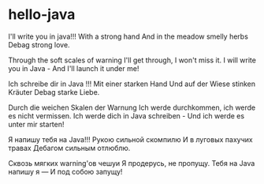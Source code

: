 # hello-java
I'll write you in java!!!
With a strong hand
And in the meadow smelly herbs
Debag strong love.

Through the soft scales of warning
I'll get through, I won't miss it.
I will write you in Java -
And I'll launch it under me!


Ich schreibe dir in Java !!!
Mit einer starken Hand
Und auf der Wiese stinken Kräuter
Debag starke Liebe.

Durch die weichen Skalen der Warnung
Ich werde durchkommen, ich werde es nicht vermissen.
Ich werde dich in Java schreiben -
Und ich werde es unter mir starten!

Я напишу тебя на Java!!!
Рукою сильной скомпилю
И в луговых пахучих травах
Дебагом сильным отлюблю.

Сквозь мягких warning'ов чешуи
Я продерусь, не пропущу.
Тебя на Java напишу я —
И под собою запущу!
